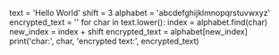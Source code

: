 <!-- Instead of assigning alphabet[new_index] to encrypted_text, assign the current value of encrypted_text plus alphabet[new_index] to this variable. -->

text = 'Hello World'
shift = 3
alphabet = 'abcdefghijklmnopqrstuvwxyz'
encrypted_text = ''
for char in text.lower():
    index = alphabet.find(char)
    new_index = index + shift
    encrypted_text = alphabet[new_index]
    print('char:', char, 'encrypted text:', encrypted_text)